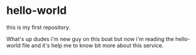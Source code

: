 # hello-world
this is my first repository.

What's up dudes i'm new guy on this boat but now i'm reading 
the hello-world file and it's help me to know bit more about this service.
